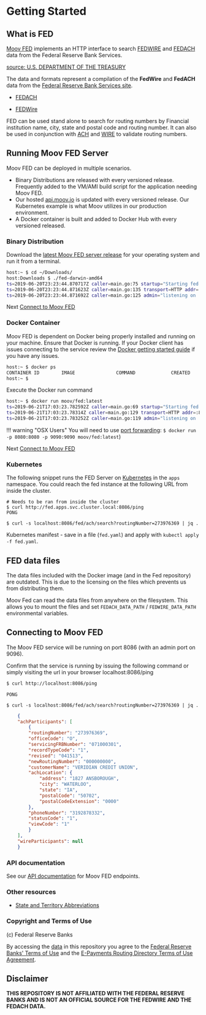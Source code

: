 # Getting Started

## What is FED

[Moov FED](https://github.com/moov-io/fed) implements an HTTP interface to search [FEDWIRE](https://github.com/moov-io/fed/tree/master/docs/fpddir.md) and [FEDACH](https://github.com/moov-io/fed/tree/master/docs/FedACHdir.md) data from the Federal Reserve Bank Services.

[source: U.S. DEPARTMENT OF THE TREASURY](https://www.treasury.gov/resource-center/faqs/Sanctions/Pages/faq_general.aspx#basic)

The data and formats represent a compilation of the **FedWire** and **FedACH** data from the [Federal Reserve Bank Services site](https://frbservices.org/).

* [FEDACH](https://github.com/moov-io/fed/tree/master/docs/FedACHdir.md)

* [FEDWire](https://github.com/moov-io/fed/tree/master/docs/fpddir.md)

FED can be used stand alone to search for routing numbers by Financial institution name, city, state and postal code and routing number.  It can also be used in conjunction with [ACH](https://github.com/moov-io/ach) and [WIRE](https://github.com/moov-io/wire) to validate routing numbers.

## Running Moov FED Server

Moov FED can be deployed in multiple scenarios.

- Binary Distributions are released with every versioned release. Frequently added to the VM/AMI build script for the application needing Moov FED.
- Our hosted [api.moov.io](https://api.moov.io) is updated with every versioned release. Our Kubernetes example is what Moov utilizes in our production environment.
- A Docker container is built and added to Docker Hub with every versioned released.

### Binary Distribution

Download the [latest Moov FED server release](https://github.com/moov-io/fed/releases) for your operating system and run it from a terminal.

```sh
host:~ $ cd ~/Downloads/
host:Downloads $ ./fed-darwin-amd64
ts=2019-06-20T23:23:44.870717Z caller=main.go:75 startup="Starting fed server version v0.2.0"
ts=2019-06-20T23:23:44.871623Z caller=main.go:135 transport=HTTP addr=:8086
ts=2019-06-20T23:23:44.871692Z caller=main.go:125 admin="listening on :9096"
```

Next [Connect to Moov FED](#connecting-to-moov-fed)

### Docker Container

Moov FED is dependent on Docker being properly installed and running on your machine. Ensure that Docker is running. If your Docker client has issues connecting to the service review the [Docker getting started guide](https://docs.docker.com/get-started/) if you have any issues.

```sh
host:~ $ docker ps
CONTAINER ID        IMAGE               COMMAND             CREATED             STATUS              PORTS               NAMES
host:~ $
```

Execute the Docker run command

```sh
host:~ $ docker run moov/fed:latest
ts=2019-06-21T17:03:23.782592Z caller=main.go:69 startup="Starting fed server version v0.2.0"
ts=2019-06-21T17:03:23.78314Z caller=main.go:129 transport=HTTP addr=:8086
ts=2019-06-21T17:03:23.783252Z caller=main.go:119 admin="listening on :9096"
```

!!! warning "OSX Users"
    You will need to use [port forwarding](https://docs.docker.com/docker-for-mac/networking/#known-limitations-use-cases-and-workarounds):
    `$ docker run -p 8080:8080 -p 9090:9090 moov/fed:latest`)

Next [Connect to Moov FED](#connecting-to-moov-fed)

### Kubernetes

The following snippet runs the FED Server on [Kubernetes](https://kubernetes.io/docs/tutorials/kubernetes-basics/) in the `apps` namespace. You could reach the fed instance at the following URL from inside the cluster.

```
# Needs to be ran from inside the cluster
$ curl http://fed.apps.svc.cluster.local:8086/ping
PONG

$ curl -s localhost:8086/fed/ach/search?routingNumber=273976369 | jq .

```

Kubernetes manifest - save in a file (`fed.yaml`) and apply with `kubectl apply -f fed.yaml`.

## FED data files

The data files included with the Docker image (and in the Fed repository) are outdated. This is due to the licensing on the files which prevents us from distributing them.

Moov Fed can read the data files from anywhere on the filesystem. This allows you to mount the files and set `FEDACH_DATA_PATH` / `FEDWIRE_DATA_PATH` environmental variables.

## Connecting to Moov FED
The Moov FED service will be running on port 8086 (with an admin port on 9096).

Confirm that the service is running by issuing the following command or simply visiting the url in your browser localhost:8086/ping

```sh
$ curl http://localhost:8086/ping
```

```
PONG
```

```
$ curl -s localhost:8086/fed/ach/search?routingNumber=273976369 | jq .
```

```json
    {
    "achParticipants": [
        {
        "routingNumber": "273976369",
        "officeCode": "O",
        "servicingFRBNumber": "071000301",
        "recordTypeCode": "1",
        "revised": "041513",
        "newRoutingNumber": "000000000",
        "customerName": "VERIDIAN CREDIT UNION",
        "achLocation": {
            "address": "1827 ANSBOROUGH",
            "city": "WATERLOO",
            "state": "IA",
            "postalCode": "50702",
            "postalCodeExtension": "0000"
        },
        "phoneNumber": "3192878332",
        "statusCode": "1",
        "viewCode": "1"
        }
    ],
    "wireParticipants": null
    }
```

### API documentation

See our [API documentation](https://api.moov.io/apps/fed/) for Moov FED endpoints.


### Other resources

* [State and Territory Abbreviations](https://github.com/moov-io/fed/docs/Fed_STATE_CODES.md)

### Copyright and Terms of Use

(c) Federal Reserve Banks

By accessing the [data](https://github.com/moov-io/fed/data) in this repository you agree to the [Federal Reserve Banks' Terms of Use](https://frbservices.org/terms/index.html) and the [E-Payments Routing Directory Terms of Use Agreement](https://www.frbservices.org/EPaymentsDirectory/agreement.html).

## Disclaimer

**THIS REPOSITORY IS NOT AFFILIATED WITH THE FEDERAL RESERVE BANKS AND IS NOT AN OFFICIAL SOURCE FOR THE FEDWIRE AND THE FEDACH DATA.**
